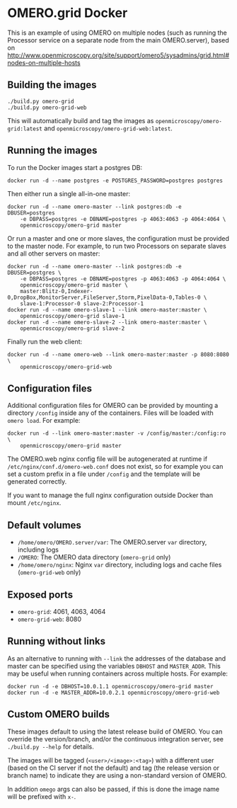 OMERO.grid Docker
=================

This is an example of using OMERO on multiple nodes (such as running the Processor service on a separate node from the main OMERO.server), based on
http://www.openmicroscopy.org/site/support/omero5/sysadmins/grid.html#nodes-on-multiple-hosts


Building the images
-------------------

    ./build.py omero-grid
    ./build.py omero-grid-web

This will automatically build and tag the images as `openmicroscopy/omero-grid:latest` and `openmicroscopy/omero-grid-web:latest`.


Running the images
------------------

To run the Docker images start a postgres DB:

    docker run -d --name postgres -e POSTGRES_PASSWORD=postgres postgres

Then either run a single all-in-one master:

    docker run -d --name omero-master --link postgres:db -e DBUSER=postgres
        -e DBPASS=postgres -e DBNAME=postgres -p 4063:4063 -p 4064:4064 \
        openmicroscopy/omero-grid master

Or run a master and one or more slaves, the configuration must be provided to the master node.
For example, to run two Processors on separate slaves and all other servers on master:

    docker run -d --name omero-master --link postgres:db -e DBUSER=postgres \
        -e DBPASS=postgres -e DBNAME=postgres -p 4063:4063 -p 4064:4064 \
        openmicroscopy/omero-grid master \
        master:Blitz-0,Indexer-0,DropBox,MonitorServer,FileServer,Storm,PixelData-0,Tables-0 \
        slave-1:Processor-0 slave-2:Processor-1
    docker run -d --name omero-slave-1 --link omero-master:master \
        openmicroscopy/omero-grid slave-1
    docker run -d --name omero-slave-2 --link omero-master:master \
        openmicroscopy/omero-grid slave-2

Finally run the web client:

    docker run -d --name omero-web --link omero-master:master -p 8080:8080 \
        openmicroscopy/omero-grid-web


Configuration files
-------------------

Additional configuration files for OMERO can be provided by mounting a directory `/config` inside any of the containers.
Files will be loaded with `omero load`.
For example:

    docker run -d --link omero-master:master -v /config/master:/config:ro \
        openmicroscopy/omero-grid master

The OMERO.web nginx config file will be autogenerated at runtime if `/etc/nginx/conf.d/omero-web.conf` does not exist, so for example you can set a custom prefix in a file under `/config` and the template will be generated correctly.

If you want to manage the full nginx configuration outside Docker than mount `/etc/nginx`.


Default volumes
---------------

- `/home/omero/OMERO.server/var`: The OMERO.server `var` directory, including logs
- `/OMERO`: The OMERO data directory (`omero-grid` only)
- `/home/omero/nginx`: Nginx `var` directory, including logs and cache files (`omero-grid-web` only)


Exposed ports
-------------

- `omero-grid`: 4061, 4063, 4064
- `omero-grid-web`: 8080


Running without links
---------------------

As an alternative to running with `--link` the addresses of the database and master can be specified using the variables `DBHOST` and `MASTER_ADDR`.
This may be useful when running containers across multiple hosts.
For example:

    docker run -d -e DBHOST=10.0.1.1 openmicroscopy/omero-grid master
    docker run -d -e MASTER_ADDR=10.0.2.1 openmicroscopy/omero-grid-web


Custom OMERO builds
-------------------

These images default to using the latest release build of OMERO.
You can override the version/branch, and/or the continuous integration server, see `./build.py --help` for details.

The images will be tagged (`<user>/<image>:<tag>`) with a different user (based on the CI server if not the default) and tag (the release version or branch name) to indicate they are using a non-standard version of OMERO.

In addition `omego` args can also be passed, if this is done the image name will be prefixed with `x-`.
